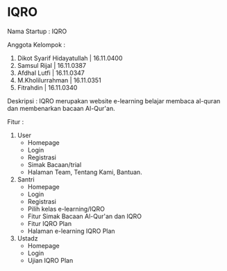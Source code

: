 # IQRO
Nama Startup : IQRO 

Anggota Kelompok :
1. Dikot Syarif Hidayatullah  | 16.11.0400
2. Samsul Rijal 			  | 16.11.0387
3. Afdhal Lutfi				  | 16.11.0347
4. M.Kholilurrahman			  | 16.11.0351
5. Fitrahdin				  | 16.11.0340

Deskripsi : 
IQRO merupakan website e-learning belajar membaca al-quran dan membenarkan bacaan Al-Qur'an.

Fitur :
1. User
	- Homepage
	- Login
	- Registrasi
	- Simak Bacaan/trial
	- Halaman Team, Tentang Kami, Bantuan.
2. Santri
	- Homepage
	- Login
	- Registrasi
	- Pilih kelas e-learning/IQRO
	- Fitur Simak Bacaan Al-Qur'an dan IQRO
	- Fitur IQRO Plan
	- Halaman e-learning IQRO Plan
3. Ustadz
	- Homepage
	- Login
	- Ujian IQRO Plan
